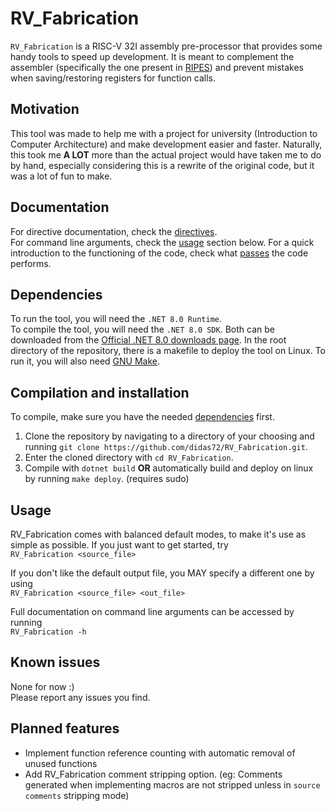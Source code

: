 # RV_Fabrication

`RV_Fabrication` is a RISC-V 32I assembly pre-processor that provides some handy tools to speed up development. It is meant to complement the assembler (specifically the one present in [RIPES](https://github.com/mortbopet/Ripes)) and prevent mistakes when saving/restoring registers for function calls.

## Motivation

This tool was made to help me with a project for university (Introduction to Computer Architecture) and make development easier and faster. Naturally, this took me **A LOT** more than the actual project would have taken me to do by hand, especially considering this is a rewrite of the original code, but it was a lot of fun to make.

## Documentation

For directive documentation, check the [directives](doc/directives.md).  
For command line arguments, check the [usage](#usage) section below.
For a quick introduction to the functioning of the code, check what [passes](doc/passes.md) the code performs.

## Dependencies

To run the tool, you will need the `.NET 8.0 Runtime`.  
To compile the tool, you will need the `.NET 8.0 SDK`.
Both can be downloaded from the [Official .NET 8.0 downloads page]((https://dotnet.microsoft.com/en-us/download/dotnet/8.0)).
In the root directory of the repository, there is a makefile to deploy the tool on Linux. To run it, you will also need [GNU Make](https://www.gnu.org/software/make/).

## Compilation and installation

To compile, make sure you have the needed [dependencies](#dependencies) first.

1) Clone the repository by navigating to a directory of your choosing and running `git clone https://github.com/didas72/RV_Fabrication.git`.
2) Enter the cloned directory with `cd RV_Fabrication`.
3) Compile with `dotnet build` **OR** automatically build and deploy on linux by running `make deploy`. (requires sudo)

## Usage

RV_Fabrication comes with balanced default modes, to make it's use as simple as possible. If you just want to get started, try  
`RV_Fabrication <source_file>`

If you don't like the default output file, you MAY specify a different one by using  
`RV_Fabrication <source_file> <out_file>`

Full documentation on command line arguments can be accessed by running  
`RV_Fabrication -h`

## Known issues

None for now :)  
Please report any issues you find.

## Planned features

- Implement function reference counting with automatic removal of unused functions
- Add RV_Fabrication comment stripping option. (eg: Comments generated when implementing macros are not stripped unless in `source comments` stripping mode)
